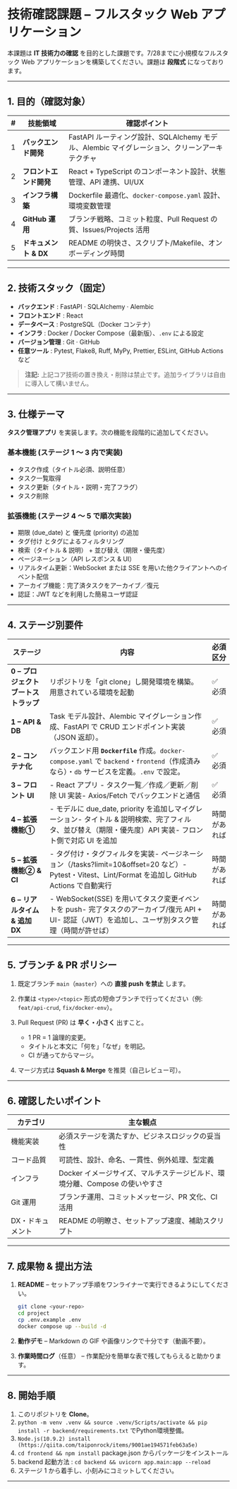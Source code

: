 # 技術確認課題 – フルスタック Web アプリケーション

本課題は **IT 技術力の確認** を目的とした課題です。7/28までに小規模なフルスタック Web アプリケーションを構築してください。課題は **段階式** になっております。

---

## 1. 目的（確認対象）

| # | 技能領域            | 確認ポイント                                                       |
| - | --------------- | ------------------------------------------------------------ |
| 1 | **バックエンド開発**    | FastAPI ルーティング設計、SQLAlchemy モデル、Alembic マイグレーション、クリーンアーキテクチャ |
| 2 | **フロントエンド開発**   | React + TypeScript のコンポーネント設計、状態管理、API 連携、UI/UX              |
| 3 | **インフラ構築**      | Dockerfile 最適化、`docker-compose.yaml` 設計、環境変数管理               |
| 4 | **GitHub 運用**   | ブランチ戦略、コミット粒度、Pull Request の質、Issues/Projects 活用             |
| 5 | **ドキュメント & DX** | README の明快さ、スクリプト/Makefile、オンボーディング時間                        |

---

## 2. 技術スタック（固定）

* **バックエンド** : FastAPI · SQLAlchemy · Alembic
* **フロントエンド** : React
* **データベース** : PostgreSQL（Docker コンテナ）
* **インフラ** : Docker / Docker Compose（最新版）、`.env` による設定
* **バージョン管理** : Git · GitHub
* **任意ツール** : Pytest, Flake8, Ruff, MyPy, Prettier, ESLint, GitHub Actions など

> **注記:** 上記コア技術の置き換え・削除は禁止です。追加ライブラリは自由に導入して構いません。

---

## 3. 仕様テーマ

**タスク管理アプリ** を実装します。次の機能を段階的に追加してください。

### 基本機能 (ステージ 1 〜 3 内で実装)
- タスク作成（タイトル必須、説明任意）
- タスク一覧取得
- タスク更新（タイトル・説明・完了フラグ）
- タスク削除

### 拡張機能 (ステージ 4 〜 5 で順次実装)
- 期限 (due_date) と 優先度 (priority) の追加
- タグ付け とタグによるフィルタリング
- 検索（タイトル & 説明） + 並び替え（期限・優先度）
- ページネーション（API レスポンス & UI）
- リアルタイム更新：WebSocket または SSE を用いた他クライアントへのイベント配信
- アーカイブ機能：完了済タスクをアーカイブ／復元
- 認証：JWT などを利用した簡易ユーザ認証

---

## 4. ステージ別要件

| ステージ                   | 内容                                                                                                        | 必須区分    |
| ---------------------- | --------------------------------------------------------------------------------------------------------- | ------- |
| **0 – プロジェクトブートストラップ** | リポジトリを「git clone」し開発環境を構築。用意されている環境を起動                                                                        | ✅ 必須    |
| **1 – API & DB**       | Task モデル設計、Alembic マイグレーション作成、FastAPI で CRUD エンドポイント実装（JSON 返却）。                                          | ✅ 必須    |
| **2 – コンテナ化**          | バックエンド用 **`Dockerfile`** 作成。`docker-compose.yaml` で `backend`・`frontend`（作成済みなら）・`db` サービスを定義。`.env` で設定。 | ✅ 必須    |
| **3 – フロント UI**        | - React アプリ - タスク一覧／作成／更新／削除 UI 実装- Axios/Fetch でバックエンドと通信                                          | ✅ 必須    |
| **4 – 拡張機能①**       | - モデルに due_date, priority を追加しマイグレーション- タイトル & 説明検索、完了フィルタ、並び替え（期限・優先度）API 実装- フロント側で対応 UI を追加                                     | 時間があれば |
| **5 – 拡張機能② & CI**           | - タグ付け・タグフィルタを実装- ページネーション（/tasks?limit=10&offset=20 など）- Pytest・Vitest、Lint/Format を追加し GitHub Actions で自動実行                | 時間があれば |
| **6 – リアルタイム & 追加 DX**           | - WebSocket(SSE) を用いてタスク変更イベントを push- 完了タスクのアーカイブ/復元 API + UI- 認証（JWT）を追加し、ユーザ別タスク管理（時間が許せば）               | 時間があれば |

---

## 5. ブランチ & PR ポリシー

1. 既定ブランチ `main`（`master`）への **直接 push を禁止** します。
2. 作業は `<type>/<topic>` 形式の短命ブランチで行ってください（例: `feat/api-crud`, `fix/docker-env`）。
3. Pull Request (PR) は **早く・小さく** 出すこと。

   * 1 PR = 1 論理的変更。
   * タイトルと本文に「何を」「なぜ」を明記。
   * CI が通ってからマージ。
4. マージ方式は **Squash & Merge** を推奨（自己レビュー可）。

---

## 6. 確認したいポイント

| カテゴリ      | 主な観点                                          |
| --------- | --------------------------------------------- |
| 機能実装      | 必須ステージを満たすか、ビジネスロジックの妥当性                      |
| コード品質     | 可読性、設計、命名、一貫性、例外処理、型定義                        |
| インフラ      | Docker イメージサイズ、マルチステージビルド、環境分離、Compose の使いやすさ |
| Git 運用    | ブランチ運用、コミットメッセージ、PR 文化、CI 活用                  |
| DX・ドキュメント | README の明瞭さ、セットアップ速度、補助スクリプト                  |

---

## 7. 成果物 & 提出方法

1. **README** – セットアップ手順をワンライナーで実行できるようにしてください。

   ```bash
   git clone <your-repo>
   cd project
   cp .env.example .env
   docker compose up --build -d
   ```
2. **動作デモ** – Markdown の GIF や画像リンクで十分です（動画不要）。
3. **作業時間ログ**（任意） – 作業配分を簡単な表で残してもらえると助かります。

---

## 8. 開始手順

1. このリポジトリを **Clone**。
2. `python -m venv .venv && source .venv/Scripts/activate && pip install -r backend/requirements.txt` でPython環境整備。
3. `Node.js(10.9.2) install (https://qiita.com/taiponrock/items/9001ae194571feb63a5e)`
3. `cd frontend && npm install` package.json からパッケージをインストール
4. backend 起動方法 : `cd backend && uvicorn app.main:app --reload`
5. ステージ 1 から着手し、小刻みにコミットしてください。

---
